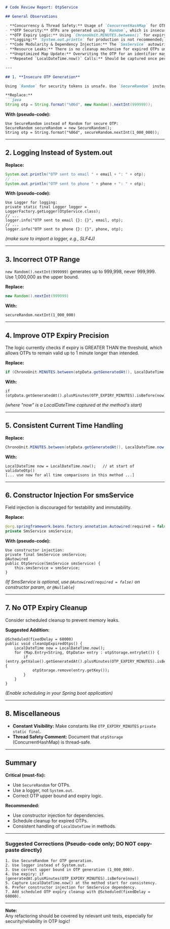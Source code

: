 ```markdown
# Code Review Report: OtpService

## General Observations

- **Concurrency & Thread Safety:** Usage of `ConcurrentHashMap` for OTP storage is appropriate for thread safety.
- **OTP Security:** OTPs are generated using `Random`, which is insecure for OTPs.
- **OTP Expiry Logic:** Using `ChronoUnit.MINUTES.between()` for expiry is functional, but the logic could be improved for precision.
- **Logging:** `System.out.println` for production is not recommended; should use proper logging.
- **Code Modularity & Dependency Injection:** The `SmsService` autowiring can be improved.
- **Resource Leaks:** There is no cleanup mechanism for expired OTPs unless validation is attempted.
- **Unoptimized Map Update:** Overwriting the OTP for an identifier may not be a concern, but any re-send logic must be designed around that.
- **Repeated `LocalDateTime.now()` Calls:** Should be captured once per operation for consistency.

---

## 1. **Insecure OTP Generation**

Using `Random` for security tokens is unsafe. Use `SecureRandom` instead.

**Replace:**
```java
String otp = String.format("%06d", new Random().nextInt(999999));
```

**With (pseudo-code):**
```pseudo
Use SecureRandom instead of Random for secure OTP:
SecureRandom secureRandom = new SecureRandom();
String otp = String.format("%06d", secureRandom.nextInt(1_000_000));
```

---

## 2. **Logging Instead of System.out**

**Replace:**
```java
System.out.println("OTP sent to email " + email + ": " + otp);
// ...
System.out.println("OTP sent to phone " + phone + ": " + otp);
```

**With (pseudo-code):**
```pseudo
Use Logger for logging:
private static final Logger logger = LoggerFactory.getLogger(OtpService.class);
// ...
logger.info("OTP sent to email {}: {}", email, otp);
// ...
logger.info("OTP sent to phone {}: {}", phone, otp);
```
*(make sure to import a logger, e.g., SLF4J)*

---

## 3. **Incorrect OTP Range**

`new Random().nextInt(999999)` generates up to 999,998, never 999,999. Use 1,000,000 as the upper bound.

**Replace:**
```java
new Random().nextInt(999999)
```
**With:**
```pseudo
secureRandom.nextInt(1_000_000)
```

---

## 4. **Improve OTP Expiry Precision**

The logic currently checks if expiry is GREATER THAN the threshold, which allows OTPs to remain valid up to 1 minute longer than intended.

**Replace:**
```java
if (ChronoUnit.MINUTES.between(otpData.getGeneratedAt(), LocalDateTime.now()) > OTP_EXPIRY_MINUTES)
```
**With:**
```pseudo
if (otpData.getGeneratedAt().plusMinutes(OTP_EXPIRY_MINUTES).isBefore(now))
```
*(where "now" is a LocalDateTime captured at the method's start)*

---

## 5. **Consistent Current Time Handling**

**Replace:**
```java
ChronoUnit.MINUTES.between(otpData.getGeneratedAt(), LocalDateTime.now())
```
**With:**
```pseudo
LocalDateTime now = LocalDateTime.now();   // at start of validateOtp()
[... use now for all time comparisons in this method ...]
```

---

## 6. **Constructor Injection For smsService**

Field injection is discouraged for testability and immutability.

**Replace:**
```java
@org.springframework.beans.factory.annotation.Autowired(required = false)
private SmsService smsService;
```
**With (pseudo-code):**
```pseudo
Use constructor injection:
private final SmsService smsService;
@Autowired
public OtpService(SmsService smsService) {
    this.smsService = smsService;
}
```
*(If SmsService is optional, use `@Autowired(required = false)` on constructor param, or `@Nullable`)*

---

## 7. **No OTP Expiry Cleanup**

Consider scheduled cleanup to prevent memory leaks.

**Suggested Addition:**
```pseudo
@Scheduled(fixedDelay = 60000)
public void cleanUpExpiredOtps() {
    LocalDateTime now = LocalDateTime.now();
    for (Map.Entry<String, OtpData> entry : otpStorage.entrySet()) {
        if (entry.getValue().getGeneratedAt().plusMinutes(OTP_EXPIRY_MINUTES).isBefore(now)) {
            otpStorage.remove(entry.getKey());
        }
    }
}
```
*(Enable scheduling in your Spring boot application)*

---

## 8. **Miscellaneous**

- **Constant Visibility:** Make constants like `OTP_EXPIRY_MINUTES` `private static final`.
- **Thread Safety Comment:** Document that `otpStorage` (ConcurrentHashMap) is thread-safe.

---

## **Summary**

**Critical (must-fix):**
- Use `SecureRandom` for OTPs.
- Use a logger, not `System.out`.
- Correct OTP upper bound and expiry logic.

**Recommended:**
- Use constructor injection for dependencies.
- Schedule cleanup for expired OTPs.
- Consistent handling of `LocalDateTime` in methods.

---

### **Suggested Corrections (Pseudo-code only; DO NOT copy-paste directly)**

```pseudo
1. Use SecureRandom for OTP generation.
2. Use logger instead of System.out.
3. Use correct upper bound in OTP generation (1_000_000).
4. Use expiry: if (generatedAt.plusMinutes(OTP_EXPIRY_MINUTES).isBefore(now))
5. Capture LocalDateTime.now() at the method start for consistency.
6. Prefer constructor injection for SmsService dependency.
7. Add scheduled OTP expiry cleanup with @Scheduled(fixedDelay = 60000).
```

---

**Note:**  
Any refactoring should be covered by relevant unit tests, especially for security/reliability in OTP logic!
```
